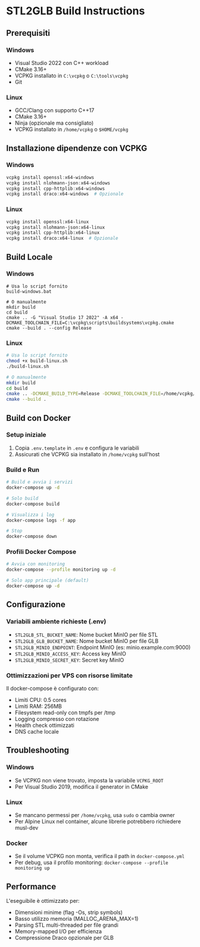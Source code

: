# STL2GLB Build Instructions

## Prerequisiti

### Windows
- Visual Studio 2022 con C++ workload
- CMake 3.16+
- VCPKG installato in `C:\vcpkg` o `C:\tools\vcpkg`
- Git

### Linux
- GCC/Clang con supporto C++17
- CMake 3.16+
- Ninja (opzionale ma consigliato)
- VCPKG installato in `/home/vcpkg` o `$HOME/vcpkg`

## Installazione dipendenze con VCPKG

### Windows
```powershell
vcpkg install openssl:x64-windows
vcpkg install nlohmann-json:x64-windows
vcpkg install cpp-httplib:x64-windows
vcpkg install draco:x64-windows  # Opzionale
```

### Linux
```bash
vcpkg install openssl:x64-linux
vcpkg install nlohmann-json:x64-linux
vcpkg install cpp-httplib:x64-linux
vcpkg install draco:x64-linux  # Opzionale
```

## Build Locale

### Windows
```batch
# Usa lo script fornito
build-windows.bat

# O manualmente
mkdir build
cd build
cmake .. -G "Visual Studio 17 2022" -A x64 -DCMAKE_TOOLCHAIN_FILE=C:\vcpkg\scripts\buildsystems\vcpkg.cmake
cmake --build . --config Release
```

### Linux
```bash
# Usa lo script fornito
chmod +x build-linux.sh
./build-linux.sh

# O manualmente
mkdir build
cd build
cmake .. -DCMAKE_BUILD_TYPE=Release -DCMAKE_TOOLCHAIN_FILE=/home/vcpkg/scripts/buildsystems/vcpkg.cmake -GNinja
cmake --build .
```

## Build con Docker

### Setup iniziale
1. Copia `.env.template` in `.env` e configura le variabili
2. Assicurati che VCPKG sia installato in `/home/vcpkg` sull'host

### Build e Run
```bash
# Build e avvia i servizi
docker-compose up -d

# Solo build
docker-compose build

# Visualizza i log
docker-compose logs -f app

# Stop
docker-compose down
```

### Profili Docker Compose

```bash
# Avvia con monitoring
docker-compose --profile monitoring up -d

# Solo app principale (default)
docker-compose up -d
```

## Configurazione

### Variabili ambiente richieste (.env)
- `STL2GLB_STL_BUCKET_NAME`: Nome bucket MinIO per file STL
- `STL2GLB_GLB_BUCKET_NAME`: Nome bucket MinIO per file GLB
- `STL2GLB_MINIO_ENDPOINT`: Endpoint MinIO (es: minio.example.com:9000)
- `STL2GLB_MINIO_ACCESS_KEY`: Access key MinIO
- `STL2GLB_MINIO_SECRET_KEY`: Secret key MinIO

### Ottimizzazioni per VPS con risorse limitate

Il docker-compose è configurato con:
- Limiti CPU: 0.5 cores
- Limiti RAM: 256MB
- Filesystem read-only con tmpfs per /tmp
- Logging compresso con rotazione
- Health check ottimizzati
- DNS cache locale

## Troubleshooting

### Windows
- Se VCPKG non viene trovato, imposta la variabile `VCPKG_ROOT`
- Per Visual Studio 2019, modifica il generator in CMake

### Linux
- Se mancano permessi per `/home/vcpkg`, usa `sudo` o cambia owner
- Per Alpine Linux nel container, alcune librerie potrebbero richiedere musl-dev

### Docker
- Se il volume VCPKG non monta, verifica il path in `docker-compose.yml`
- Per debug, usa il profilo monitoring: `docker-compose --profile monitoring up`

## Performance

L'eseguibile è ottimizzato per:
- Dimensioni minime (flag -Os, strip symbols)
- Basso utilizzo memoria (MALLOC_ARENA_MAX=1)
- Parsing STL multi-threaded per file grandi
- Memory-mapped I/O per efficienza
- Compressione Draco opzionale per GLB